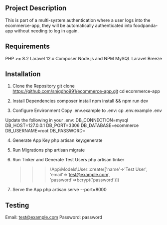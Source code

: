 ## Project Description

This is part of a multi-system authentication where a user logs into the ecommerce-app, they will be automatically authenticated into foodpanda-app without needing to log in again.


## Requirements

PHP >= 8.2
Laravel 12.x
Composer
Node.js and NPM
MySQL
Laravel Breeze


## Installation

1. Clone the Repository
git clone https://github.com/snigdho991/ecommerce-app.git
cd ecommerce-app

2. Install Dependencies
composer install
npm install && npm run dev

3. Configure Environment
Copy .env.example to .env:
cp .env.example .env

Update the following in your .env:
DB_CONNECTION=mysql
DB_HOST=127.0.0.1
DB_PORT=3306
DB_DATABASE=ecommerce
DB_USERNAME=root
DB_PASSWORD=

4. Generate App Key
php artisan key:generate

5. Run Migrations
php artisan migrate

6. Run Tinker and Generate Test Users
php artisan tinker
    >>> \App\Models\User::create(['name'=>'Test User', 'email'=>'test@example.com', 'password'=>bcrypt('password')])

7. Serve the App
php artisan serve --port=8000


## Testing
Email: test@example.com
Password: password
